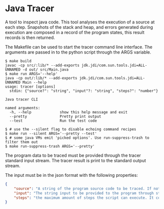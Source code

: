 # Java Tracer

A tool to inspect java code.
This tool analyses the execution of a source at each step.
Snapshots of the stack and heap, and errors generated during execution are composed in a record of the program states, this result records is then returned.

The Makefile can be used to start the tracer command line interface. The arguments are passed in to the python script through the ARGS variable.

```shell
$ make build
javac -cp src/:lib/* --add-exports jdk.jdi/com.sun.tools.jdi=ALL-UNNAMED -d out/ src/Main.java
$ make run ARGS='--help'
java -cp out/:lib/* --add-exports jdk.jdi/com.sun.tools.jdi=ALL-UNNAMED Main --help
usage: tracer [options]
  stdin: {"source?": "string", "input"?: "string", "steps?": "number"}

Java tracer CLI

named arguments:
  -h, --help             show this help message and exit
  --pretty               Pretty print output
  --test                 Run the test code

$ # use the --silent flag to disable echoing command recipes
$ make run --silent ARGS='--pretty --test'
$ # some java VMs emit 'picked options'. Use run-suppress-trash to filter them out
$ make run-suppress-trash ARGS='--pretty'
```

The program data to be traced must be provided through the tracer standard input stream. The tracer result is print to the standard output stream.

The input must be in the json format with the following properties:

```json
{
    "source": "A string of the program source code to be traced. If not provided, the tracer will use an empty string.",
    "input": "The string input to be provided to the program through stdin. It is optional, but the program may get stop if enough input is provided.",
    "steps": "the maximum amount of steps the script can execute. It considers only steps in the provided script, API calls from other modules are not counted."
}
```
